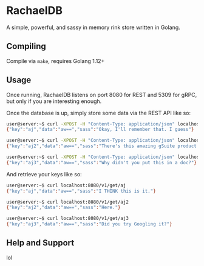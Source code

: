 # RachaelDB

A simple, powerful, and sassy in memory rink store written in Golang.

## Compiling

Compile via `make`, requires Golang 1.12+

## Usage

Once running, RachaelDB listens on port 8080 for REST and 5309 for gRPC, but only if you are interesting enough.

Once the database is up, simply store some data via the REST API like so:

```bash
user@server:~$ curl -XPOST -H "Content-Type: application/json" localhost:8080/v1/set/aj -d '{"data":"aw=="}'
{"key":"aj","data":"aw==","sass":"Okay, I'll remember that. I guess"}

user@server:~$ curl -XPOST -H "Content-Type: application/json" localhost:8080/v1/set/aj2 -d '{"data":"aw=="}'
{"key":"aj2","data":"aw==","sass":"There's this amazing gSuite product called 'sheets' you should try sometime."}

user@server:~$ curl -XPOST -H "Content-Type: application/json" localhost:8080/v1/set/aj3 -d '{"data":"aw=="}'
{"key":"aj3","data":"aw==","sass":"Why didn't you put this in a doc?"}
```

And retrieve your keys like so:

```bash
user@server:~$ curl localhost:8080/v1/get/aj
{"key":"aj","data":"aw==","sass":"I THINK this is it."}

user@server:~$ curl localhost:8080/v1/get/aj2
{"key":"aj2","data":"aw==","sass":"Here."}

user@server:~$ curl localhost:8080/v1/get/aj3
{"key":"aj3","data":"aw==","sass":"Did you try Googling it?"}
```

## Help and Support

lol
